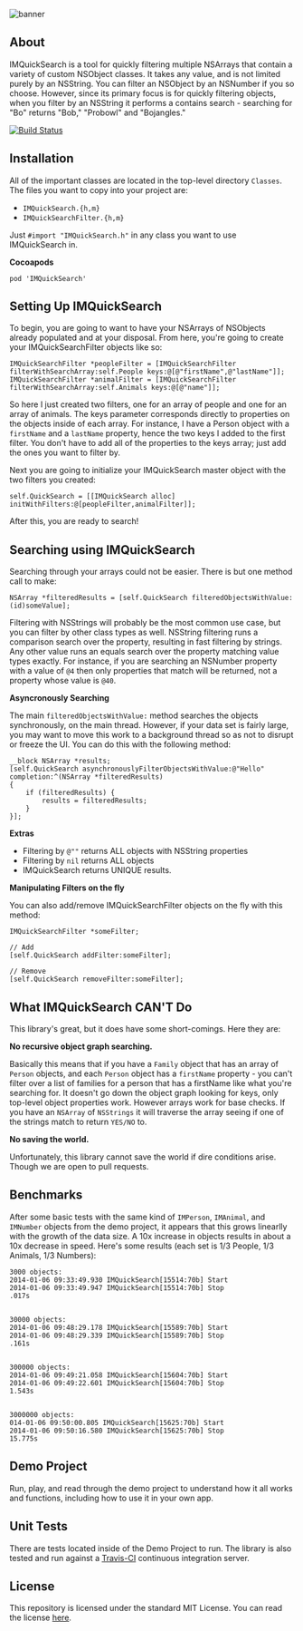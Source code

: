 ![banner](https://raw.github.com/Intermark/IMQuickSearch/master/Images/banner.png)

## About

IMQuickSearch is a tool for quickly filtering multiple NSArrays that contain a variety of custom NSObject classes. It takes any value, and is not limited purely by an NSString. You can filter an NSObject by an NSNumber if you so choose. However, since its primary focus is for quickly filtering objects, when you filter by an NSString it performs a contains search - searching for "Bo" returns "Bob," "Probowl" and "Bojangles."

[![Build Status](https://travis-ci.org/Intermark/IMQuickSearch.png)](https://travis-ci.org/Intermark/IMQuickSearch)

## Installation

All of the important classes are located in the top-level directory `Classes`. The files you want to copy into your project are:

* `IMQuickSearch.{h,m}`
* `IMQuickSearchFilter.{h,m}`

Just `#import "IMQuickSearch.h"` in any class you want to use IMQuickSearch in.

**Cocoapods**

`pod 'IMQuickSearch'`

## Setting Up IMQuickSearch

To begin, you are going to want to have your NSArrays of NSObjects already populated and at your disposal. From here, you're going to create your IMQuickSearchFilter objects like so:

```objc
IMQuickSearchFilter *peopleFilter = [IMQuickSearchFilter filterWithSearchArray:self.People keys:@[@"firstName",@"lastName"]];
IMQuickSearchFilter *animalFilter = [IMQuickSearchFilter filterWithSearchArray:self.Animals keys:@[@"name"]];
```
So here I just created two filters, one for an array of people and one for an array of animals. The keys parameter corresponds directly to properties on the objects inside of each array. For instance, I have a Person object with a `firstName` and a `lastName` property, hence the two keys I added to the first filter. You don't have to add all of the properties to the keys array; just add the ones you want to filter by.

Next you are going to initialize your IMQuickSearch master object with the two filters you created:

```objc
self.QuickSearch = [[IMQuickSearch alloc] initWithFilters:@[peopleFilter,animalFilter]];
```

After this, you are ready to search!

## Searching using IMQuickSearch

Searching through your arrays could not be easier. There is but one method call to make:

```objc
NSArray *filteredResults = [self.QuickSearch filteredObjectsWithValue:(id)someValue];
```

Filtering with NSStrings will probably be the most common use case, but you can filter by other class types as well. NSString filtering runs a comparison search over the property, resulting in fast filtering by strings. Any other value runs an equals search over the property matching value types exactly. For instance, if you are searching an NSNumber property with a value of `@4` then only properties that match will be returned, not a property whose value is `@40`.

**Asyncronously Searching**

The main `filteredObjectsWithValue:` method searches the objects synchronously, on the main thread. However, if your data set is fairly large, you may want to move this work to a background thread so as not to disrupt or freeze the UI. You can do this with the following method:

```objc
__block NSArray *results;
[self.QuickSearch asynchronouslyFilterObjectsWithValue:@"Hello" completion:^(NSArray *filteredResults)
{
    if (filteredResults) {
        results = filteredResults;
    }
}];
```

**Extras**
* Filtering by `@""` returns ALL objects with NSString properties
* Filtering by `nil` returns ALL objects
* IMQuickSearch returns UNIQUE results.

**Manipulating Filters on the fly**

You can also add/remove IMQuickSearchFilter objects on the fly with this method:

```objc
IMQuickSearchFilter *someFilter;

// Add
[self.QuickSearch addFilter:someFilter];

// Remove
[self.QuickSearch removeFilter:someFilter];
```

## What IMQuickSearch CAN'T Do

This library's great, but it does have some short-comings. Here they are:

**No recursive object graph searching.**

Basically this means that if you have a `Family` object that has an array of `Person` objects, and each `Person` object has a `firstName` property - you can't filter over a list of families for a person that has a firstName like what you're searching for. It doesn't go down the object graph looking for keys, only top-level object properties work. However arrays work for base checks. If you have an `NSArray` of `NSStrings` it will traverse the array seeing if one of the strings match to return `YES/NO` to.

**No saving the world.**

Unfortunately, this library cannot save the world if dire conditions arise. Though we are open to pull requests.

## Benchmarks

After some basic tests with the same kind of `IMPerson`, `IMAnimal`, and `IMNumber` objects from the demo project, it appears that this grows linearlly with the growth of the data size. A 10x increase in objects results in about a 10x decrease in speed. Here's some results (each set is 1/3 People, 1/3 Animals, 1/3 Numbers):

```
3000 objects:
2014-01-06 09:33:49.930 IMQuickSearch[15514:70b] Start
2014-01-06 09:33:49.947 IMQuickSearch[15514:70b] Stop
.017s


30000 objects:
2014-01-06 09:48:29.178 IMQuickSearch[15589:70b] Start
2014-01-06 09:48:29.339 IMQuickSearch[15589:70b] Stop
.161s


300000 objects:
2014-01-06 09:49:21.058 IMQuickSearch[15604:70b] Start
2014-01-06 09:49:22.601 IMQuickSearch[15604:70b] Stop
1.543s


3000000 objects:
014-01-06 09:50:00.805 IMQuickSearch[15625:70b] Start
2014-01-06 09:50:16.580 IMQuickSearch[15625:70b] Stop
15.775s
```

## Demo Project

Run, play, and read through the demo project to understand how it all works and functions, including how to use it in your own app.

## Unit Tests

There are tests located inside of the Demo Project to run. The library is also tested and run against a [Travis-CI](https://travis-ci.org/Intermark/IMQuickSearch) continuous integration server.

## License

This repository is licensed under the standard MIT License. You can read the license [here](https://github.com/Intermark/IMQuickSearch/blob/master/License).
